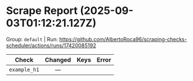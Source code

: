 # Scrape Report (2025-09-03T01:12:21.127Z)

Group: `default`  |  Run: https://github.com/AlbertoRoca96/scraping-checks-scheduler/actions/runs/17420085192

| Check | Changed | Keys | Error |
|---|:---:|:--|:--|
| `example_h1` | — |  |  |
